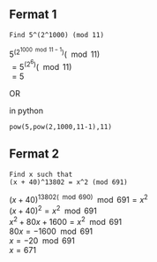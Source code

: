 ## Fermat 1
```
Find 5^(2^1000) (mod 11)
```

$5^{(2^{1000 \mod 11-1})} (\mod 11)$
<br>$= 5^{(2^{6})} (\mod 11)$
<br>$= 5$

OR

in python
```
pow(5,pow(2,1000,11-1),11)
```

## Fermat 2
```
Find x such that
(x + 40)^13802 = x^2 (mod 691)
```

${(x + 40)}^{13802 (\mod 690)} \mod 691 = x^2$
<br>${(x + 40)}^{2} = x^2 \mod 691$
<br>$x^2 + 80x + 1600 = x^2 \mod 691$
<br>$80x = -1600 \mod 691$
<br>$x = -20 \mod 691$
<br>$x = 671$
